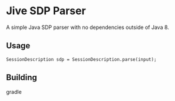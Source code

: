 # Jive SDP Parser

A simple Java SDP parser with no dependencies outside of Java 8.

## Usage

```
SessionDescription sdp = SessionDescription.parse(input);
```


## Building

  gradle

